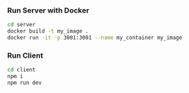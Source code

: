 ### Run Server with Docker
```bash
cd server
docker build -t my_image .
docker run -it -p 3001:3001 --name my_container my_image
```

### Run Client
```bash
cd client
npm i
npm run dev
```
